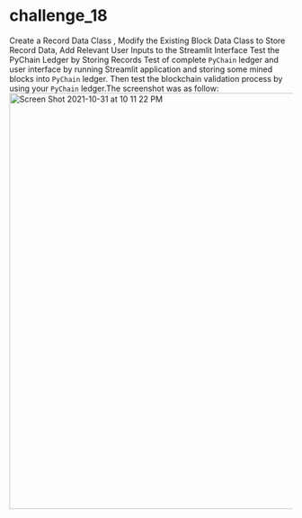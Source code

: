 # challenge_18
Create a Record Data Class , Modify the Existing Block Data Class to Store Record Data,  Add Relevant User Inputs to the Streamlit Interface  Test the PyChain Ledger by Storing Records
 Test of complete `PyChain` ledger and user interface by running Streamlit application and storing some mined blocks into `PyChain` ledger. Then test the blockchain validation process by using your `PyChain` ledger.The screenshot was as follow:
<img width="740" alt="Screen Shot 2021-10-31 at 10 11 22 PM" src="https://user-images.githubusercontent.com/86037647/139624681-fe9b413a-ac18-41f5-bdd0-abc528d3420f.png">
